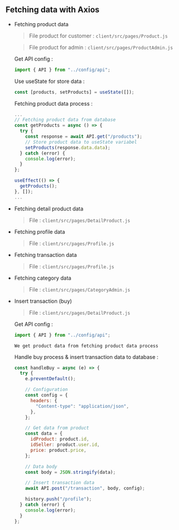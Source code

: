 ## Fetching data with Axios

- Fetching product data

  > File product for customer : `client/src/pages/Product.js`

  > File product for admin : `client/src/pages/ProductAdmin.js`

  Get API config :

  ```javascript
  import { API } from "../config/api";
  ```

  Use useState for store data :

  ```javascript
  const [products, setProducts] = useState([]);
  ```

  Fetching product data process :

  ```javascript
  ...
  // Fetching product data from database
  const getProducts = async () => {
    try {
      const response = await API.get("/products");
      // Store product data to useState variabel
      setProducts(response.data.data);
    } catch (error) {
      console.log(error);
    }
  };

  useEffect(() => {
    getProducts();
  }, []);
  ...
  ```

* Fetching detail product data

  > File : `client/src/pages/DetailProduct.js`

* Fetching profile data

  > File : `client/src/pages/Profile.js`

* Fetching transaction data

  > File : `client/src/pages/Profile.js`

* Fetching category data

  > File : `client/src/pages/CategoryAdmin.js`

* Insert transaction (buy)

  > File : `client/src/pages/DetailProduct.js`

  Get API config :

  ```javascript
  import { API } from "../config/api";
  ```

  `We get product data from fetching product data process`

  Handle buy process & insert transaction data to database :

  ```javascript
  const handleBuy = async (e) => {
    try {
      e.preventDefault();

      // Configuration
      const config = {
        headers: {
          "Content-type": "application/json",
        },
      };

      // Get data from product
      const data = {
        idProduct: product.id,
        idSeller: product.user.id,
        price: product.price,
      };

      // Data body
      const body = JSON.stringify(data);

      // Insert transaction data
      await API.post("/transaction", body, config);

      history.push("/profile");
    } catch (error) {
      console.log(error);
    }
  };
  ```
